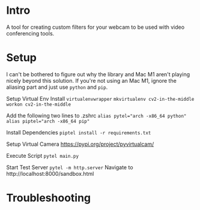 # Intro

A tool for creating custom filters for your webcam to be used with video conferencing tools. 

# Setup

I can't be bothered to figure out why the library and Mac M1 aren't playing nicely beyond this solution. 
If you're not using an Mac M1, ignore the aliasing part and just use `python` and `pip`. 

Setup Virtual Env 
Install `virtualenvwrapper`
`mkvirtualenv cv2-in-the-middle`
`workon cv2-in-the-middle`

Add the following two lines to .zshrc
`alias pytel="arch -x86_64 python"`
`alias piptel="arch -x86_64 pip"`

Install Dependencies
`piptel install -r requirements.txt`

Setup Virtual Camera
https://pypi.org/project/pyvirtualcam/

Execute Script
`pytel main.py`

Start Test Server
`pytel -m http.server` 
Navigate to http://localhost:8000/sandbox.html

# Troubleshooting

